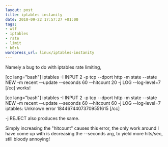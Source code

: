 ```yaml
--- 
layout: post
title: iptables instanity
date: 2010-09-22 17:57:27 +01:00
tags: 
- wtf
- iptables
- rate
- limit
- b0rk
wordpress_url: linux/iptables-instanity
---
```

Namely a bug to do with iptables rate limiting,

[cc lang="bash"]
iptables -I INPUT 2 -p tcp --dport http -m state --state NEW -m recent --update --seconds 60 --hitcount 20 -j LOG --log-level=7
[/cc]
works!

[cc lang="bash"]
iptables -I INPUT 2 -p tcp --dport http -m state --state NEW -m recent --update --seconds 60 --hitcount 60 -j LOG --log-level=7
iptables: Unknown error 18446744073709551615
[/cc]

-j REJECT also produces the same.

Simply increasing the "hitcount" causes this error, the only work around I have come up with is decreasing the --seconds arg, to yield more hits/sec, still bloody annoying!


